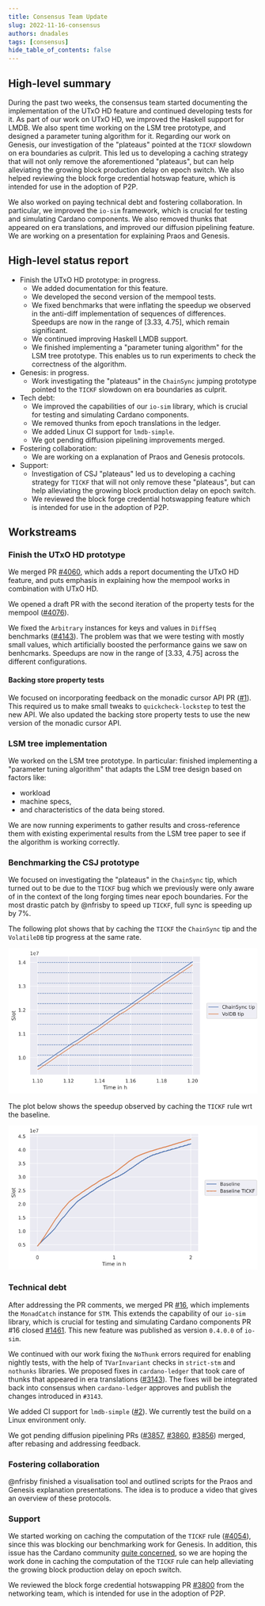 ```yaml
---
title: Consensus Team Update
slug: 2022-11-16-consensus
authors: dnadales
tags: [consensus]
hide_table_of_contents: false
---
```


## High-level summary

During the past two weeks, the consensus team started documenting the
implementation of the UTxO HD feature and continued developing tests for it. As
part of our work on UTxO HD, we improved the Haskell support for LMDB. We also
spent time working on the LSM tree prototype, and designed a parameter tuning
algorithm for it. Regarding our work on Genesis, our investigation of the
"plateaus" pointed at the `TICKF` slowdown on era boundaries as culprit. This
led us to developing a caching strategy that will not only remove the
aforementioned "plateaus", but can help alleviating the growing block production
delay on epoch switch. We also helped reviewing the block forge credential
hotswap feature, which is intended for use in the adoption of P2P.

We also worked on paying technical debt and fostering collaboration. In
particular, we improved the `io-sim` framework, which is crucial for testing and
simulating Cardano components. We also removed thunks that appeared on era
translations, and improved our diffusion pipelining feature. We are working on a
presentation for explaining Praos and Genesis.

## High-level status report

- Finish the UTxO HD prototype: in progress.
  - We added documentation for this feature.
  - We developed the second version of the mempool tests.
  - We fixed benchmarks that were inflating the speedup we observed in the
    anti-diff implementation of sequences of differences. Speedups are now in the
    range of [3.33, 4.75], which remain significant.
  - We continued improving Haskell LMDB support.
  - We finished implementing a "parameter tuning algorithm" for the LSM tree
    prototype. This enables us to run experiments to check the correctness of
    the algorithm.
- Genesis: in progress.
  - Work investigating the "plateaus" in the `ChainSync` jumping prototype
    pointed to the `TICKF` slowdown on era boundaries as culprit.
- Tech debt:
  - We improved the capabilities of our `io-sim` library, which is crucial for
    testing and simulating Cardano components.
  - We removed thunks from epoch translations in the ledger.
  - We added Linux CI support for `lmdb-simple`.
  - We got pending diffusion pipelining improvements merged.
- Fostering collaboration:
  - We are working on a explanation of Praos and Genesis protocols.
- Support:
  - Investigation of CSJ "plateaus" led us to developing a caching strategy for
    `TICKF` that will not only remove these "plateaus", but can help alleviating
    the growing block production delay on epoch switch.
  - We reviewed the block forge credential hotswapping feature which is intended
    for use in the adoption of P2P.

## Workstreams

### Finish the UTxO HD prototype

We merged PR [#4060][pr-4060], which adds a report documenting the UTxO HD
feature, and puts emphasis in explaining how the mempool works in combination
with UTxO HD.

We opened a draft PR with the second iteration of the property tests for the
mempool ([#4076][pr-4076]).

We fixed the `Arbitrary` instances for keys and values in `DiffSeq` benchmarks
([#4143][pr-4143]). The problem was that we were testing with mostly small
values, which artificially boosted the performance gains we saw on benhcmarks.
Speedups are now in the range of [3.33, 4.75] across the different
configurations.

#### Backing store property tests

We focused on incorporating feedback on the monadic cursor API PR ([#1][pr-1]).
This required us to make small tweaks to `quickcheck-lockstep` to test the new
API. We also updated the backing store property tests to use the new version of
the monadic cursor API.

### LSM tree implementation

We worked on the LSM tree prototype. In particular: finished implementing a
"parameter tuning algorithm" that adapts the LSM tree design based on factors
like:
- workload
- machine specs, 
- and characteristics of the data being stored. 

We are now running experiments to gather results and cross-reference them with
existing experimental results from the LSM tree paper to see if the algorithm is
working correctly.

### Benchmarking the CSJ prototype

We focused on investigating the "plateaus" in the `ChainSync` tip, which turned
out to be due to the `TICKF` bug which we previously were only aware of in the
context of the long forging times near epoch boundaries. For the most drastic
patch by @nfrisby to speed up `TICKF`, full sync is speeding up by 7%.

The following plot shows that by caching the `TICKF` the `ChainSync` tip and the
`VolatileDB` tip progress at the same rate.

![](/images/consensus/2022-11-16-removed-stuttering.png)

The plot below shows the speedup observed by caching the `TICKF` rule wrt the
baseline.

![](/images/consensus/2022-11-16-comparing-TICKF-batch.png)

### Technical debt

After addressing the PR comments, we merged PR [#16][pr-16], which implements
the `MonadCatch` instance for `STM`. This extends the capability of our `io-sim`
library, which is crucial for testing and simulating Cardano components PR #16
closed [#1461][issue-1461]. This new feature was published as version `0.4.0.0`
of `io-sim`.

We continued with our work fixing the `NoThunk` errors required for enabling
nightly tests, with the help of `TVarInvariant` checks in `strict-stm` and
`nothunks` libraries. We proposed fixes in `cardano-ledger` that took care of
thunks that appeared in era translations ([#3143][pr-3143]). The fixes will be
integrated back into consensus when `cardano-ledger` approves and publish the
changes introduced in `#3143`.

We added CI support for `lmdb-simple` ([#2][pr-2]). We currently test the build on
a Linux environment only.

We got pending diffusion pipelining PRs ([#3857][pr-3857], [#3860][pr-3860],
[#3856][pr-3856]) merged, after rebasing and addressing feedback.

### Fostering collaboration

@nfrisby finished a visualisation tool and outlined scripts for the Praos and
Genesis explanation presentations. The idea is to produce a video that gives an
overview of these protocols.

### Support 

We started working on caching the computation of the `TICKF` rule
([#4054][issue-4054]), since this was blocking our benchmarking work for
Genesis. In addition, this issue has the Cardano community [quite
concerned][issue-4421], so we are hoping the work done in caching the
computation of the `TICKF` rule can help alleviating the growing block
production delay on epoch switch.

We reviewed the block forge credential hotswapping PR [#3800][pr-3800] from the
networking team, which is intended for use in the adoption of P2P.

[issue-4054]: https://github.com/input-output-hk/ouroboros-network/issues/4054
[issue-4421]: https://github.com/input-output-hk/cardano-node/issues/4421
[issue-1461]: https://github.com/input-output-hk/ouroboros-network/issues/1461

[pr-3800]: https://github.com/input-output-hk/ouroboros-network/pull/3800
[pr-16]:   https://github.com/input-output-hk/io-sim/pull/16
[pr-3143]: https://github.com/input-output-hk/cardano-ledger/pull/3143
[pr-4060]: https://github.com/input-output-hk/ouroboros-network/pull/4060
[pr-4076]: https://github.com/input-output-hk/ouroboros-network/pull/4076
[pr-1]:    https://github.com/input-output-hk/lmdb-simple/pull/1
[pr-4143]: https://github.com/input-output-hk/ouroboros-network/pull/4143
[pr-2]:    https://github.com/input-output-hk/lmdb-simple/pull/2
[pr-3857]: https://github.com/input-output-hk/ouroboros-network/pull/3857
[pr-3860]: https://github.com/input-output-hk/ouroboros-network/pull/3860
[pr-3856]: https://github.com/input-output-hk/ouroboros-network/pull/3856
